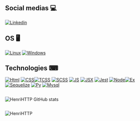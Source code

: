 ## Social medias  💻 
[![Linkedin](https://img.shields.io/badge/LinkedIn-0077B5?style=for-the-badge&logo=linkedin&logoColor=white)](https://www.linkedin.com/in/henrique-s-da-silva-3115b1228/)

## OS 🖥
[![Linux](https://img.shields.io/badge/Pop!_OS-48B9C7?style=for-the-badge&logo=Pop!_OS&logoColor=white)](#) [![Windows](https://img.shields.io/badge/Windows-0078D6?style=for-the-badge&logo=windows&logoColor=white)](#) 

## Technologies ⌨
 [![Html](https://img.shields.io/badge/HTML5-E34F26?style=for-the-badge&logo=html5&logoColor=white)](#) [![CSS](https://img.shields.io/badge/CSS3-1572B6?style=for-the-badge&logo=css3&logoColor=white)](#)[![TCSS](https://img.shields.io/badge/Tailwind_CSS-38B2AC?style=for-the-badge&logo=tailwind-css&logoColor=white)](#) [![SCSS](https://img.shields.io/badge/styled--components-DB7093?style=for-the-badge&logo=styled-components&logoColor=white)](#) [![JS](https://img.shields.io/badge/JavaScript-F7DF1E?style=for-the-badge&logo=javascript&logoColor=black)](#) [![JSX]( 	https://img.shields.io/badge/React-20232A?style=for-the-badge&logo=react&logoColor=61DAFB)](#) [![Jest](https://img.shields.io/badge/Jest-323330?style=for-the-badge&logo=Jest&logoColor=whit)]() [![Node](https://img.shields.io/badge/Node.3js-43853D?style=for-the-badge&logo=node.js&logoColor=white)](#)[![Ex]( 	https://img.shields.io/badge/Express.js-404D59?style=for-the-badge)](#) [![Sequelize](https://img.shields.io/badge/sequelize-323330?style=for-the-badge&logo=sequelize&logoColor=blue)](#) [![Py](https://img.shields.io/badge/Python-14354C?style=for-the-badge&logo=python&logoColor=white)](#)  [![Mysql](https://img.shields.io/badge/MySQL-00000F?style=for-the-badge&logo=mysql&logoColor=white)](#)
##

![HenriHTTP GitHub stats](https://github-readme-stats.vercel.app/api?username=HenriHTTP&show_icons=true&theme=dracula&count_private=true) 
##
![HenriHTTP](https://github-readme-stats.vercel.app/api/top-langs/?username=HenriHTTP&layout=compact&theme=dracula&count_private=true&langs_count=8) 
